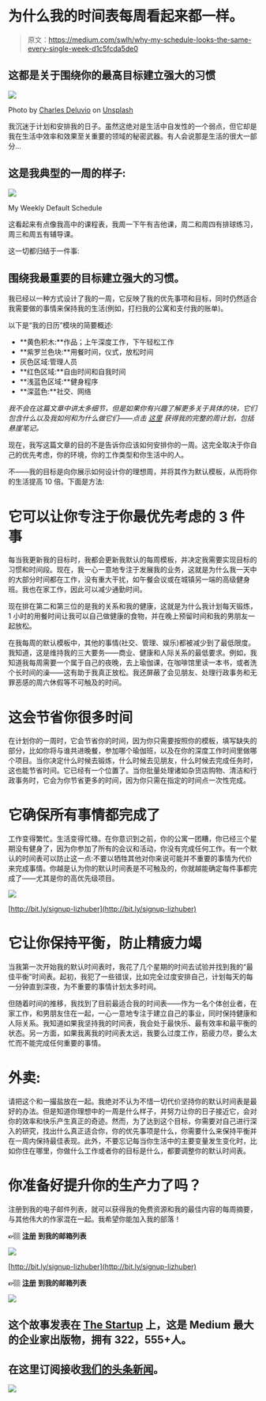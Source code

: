 # 为什么我的时间表每周看起来都一样。

> 原文：<https://medium.com/swlh/why-my-schedule-looks-the-same-every-single-week-d1c5fcda5de0>

## 这都是关于围绕你的最高目标建立强大的习惯

![](img/cf2e222694c7a61bfb2b7496fb737b5f.png)

Photo by [Charles Deluvio](https://unsplash.com/photos/VkmDIP2KOmM?utm_source=unsplash&utm_medium=referral&utm_content=creditCopyText) on [Unsplash](https://unsplash.com/search/photos/schedule?utm_source=unsplash&utm_medium=referral&utm_content=creditCopyText)

我沉迷于计划和安排我的日子。虽然这绝对是生活中自发性的一个弱点，但它却是我在生活中效率和效果至关重要的领域的秘密武器。有人会说那是生活的很大一部分…

## **这是我典型的一周的样子:**

![](img/fd51d70b9863b1fe2f44919a12200a9d.png)

My Weekly Default Schedule

这看起来有点像我高中的课程表，我周一下午有吉他课，周二和周四有排球练习，周三和周五有辅导课。

这一切都归结于一件事:

## **围绕我最重要的目标建立强大的习惯。**

我已经以一种方式设计了我的一周，它反映了我的优先事项和目标，同时仍然适合我需要做的事情来保持我的生活(例如，打扫我的公寓和支付我的账单)。

以下是“我的日历”模块的简要概述:

*   **黄色积木:**作品；上午深度工作，下午轻松工作
*   **紫罗兰色块:**用餐时间，仪式，放松时间
*   灰色区域:管理人员
*   **红色区域:**自由时间和自我时间
*   **浅蓝色区域:**健身程序
*   **深蓝色:**社交、网络

*我不会在这篇文章中讲太多细节，但是如果你有兴趣了解更多关于具体的块，它们包含什么以及我如何和为什么做它们——点击* [*这里*](http://bit.ly/defaultschedule) *获得我的完整的周计划，包括悬崖笔记。*

现在，我写这篇文章的目的不是告诉你应该如何安排你的一周。这完全取决于你自己的优先考虑，你的环境，你的工作类型和你生活中的人。

不——我的目标是向你展示如何设计你的理想周，并将其作为默认模板，从而将你的生活提高 10 倍。下面是方法:

# 它可以让你专注于你最优先考虑的 3 件事

每当我更新我的目标时，我都会更新我默认的每周模板，并决定我需要实现目标的习惯和时间段。现在，我一心一意地专注于发展我的业务，这就是为什么我一天中的大部分时间都在工作，没有重大干扰，如午餐会议或在城镇另一端的高级健身班。我也在家工作，因此可以减少通勤时间。

现在排在第二和第三位的是我的关系和我的健康，这就是为什么我计划每天锻炼，1 小时的用餐时间让我可以自己做健康的食物，并在晚上预留时间和我的男朋友一起放松。

在我每周的默认模板中，其他的事情(社交、管理、娱乐)都被减少到了最低限度。我知道，这是维持我的三大要务——商业、健康和人际关系的最低要求。例如，我知道我每周需要一个属于自己的夜晚，去上瑜伽课，在咖啡馆里读一本书，或者洗个长时间的澡——这有助于我真正放松。我还屏蔽了会见朋友、处理行政事务和无罪恶感的周六休假等不可触及的时间。

# 这会节省你很多时间

在计划你的一周时，它会节省你的时间，因为你只需要按照你的模板，填写缺失的部分，比如你将与谁共进晚餐，参加哪个瑜伽班，以及在你的深度工作时间里做哪个项目。当你决定什么时候去锻炼，什么时候去见朋友，什么时候去完成任务时，这也能节省时间。它已经有一个位置了。当你批量处理诸如杂货店购物、清洁和行政事务时，它会为你节省更多的时间，因为你只需在指定的时间点一次性完成。

# 它确保所有事情都完成了

工作变得繁忙。生活变得忙碌。在你意识到之前，你的公寓一团糟，你已经三个星期没有健身了，因为你参加了所有的会议和活动，你没有完成任何工作。有一个默认的时间表可以防止这一点:不要以牺牲其他对你来说可能并不重要的事情为代价来完成事情。你越是认为你的默认时间表是不可触及的，你就越能确定每件事都完成了——尤其是你的高优先级项目。

![](img/9a237ad0bedff3a6a304c47be9eee9a0.png)

[http://bit.ly/signup-lizhuber](http://bit.ly/signup-lizhuber)

# 它让你保持平衡，防止精疲力竭

当我第一次开始我的默认时间表时，我花了几个星期的时间去试验并找到我的“最佳平衡”时间表。起初，我犯了一些错误，比如完全过度安排自己，计划每天的每一分钟直到深夜，为不重要的事情计划太多时间。

但随着时间的推移，我找到了目前最适合我的时间表——作为一名个体创业者，在家工作，和男朋友住在一起，一心一意地专注于建立自己的事业，同时保持健康和人际关系。我知道如果我坚持我的时间表，我会处于最快乐、最有效率和最平衡的状态。另一方面，如果我离我的时间表太远，我要么过度工作，筋疲力尽，要么太忙而不能完成任何重要的事情。

# 外卖:

请把这个和一撮盐放在一起。我绝对不认为不惜一切代价坚持你的默认时间表是最好的办法。但是知道你理想中的一周是什么样子，并努力让你的日子接近它，会对你的效率和快乐产生真正的奇迹。然而，为了达到这个目标，你需要对自己进行深入的研究，找出什么真正适合你，你的优先事项是什么，你需要什么来保持平衡并在一周内保持最佳表现。此外，不要忘记每当你生活中的主要变量发生变化时，比如你住在哪里，你做什么工作或者你的目标是什么，都要调整你的默认时间表。

# 你准备好提升你的生产力了吗？

注册到我的电子邮件列表，就可以获得我的免费资源和我的最佳内容的每周摘要，与其他伟大的作家混在一起。我希望你能加入我的部落！

**👉🏼** [**注册**](http://bit.ly/signup-lizhuber) **到我的邮箱列表**

![](img/55637cfdaa9ef092efec7f17e9bb87f6.png)

[http://bit.ly/signup-lizhuber](http://bit.ly/signup-lizhuber)

**👉🏼** [**注册**](http://bit.ly/signup-lizhuber) **到我的邮箱列表**

[![](img/308a8d84fb9b2fab43d66c117fcc4bb4.png)](https://medium.com/swlh)

## 这个故事发表在 [The Startup](https://medium.com/swlh) 上，这是 Medium 最大的企业家出版物，拥有 322，555+人。

## 在这里订阅接收[我们的头条新闻](http://growthsupply.com/the-startup-newsletter/)。

[![](img/b0164736ea17a63403e660de5dedf91a.png)](https://medium.com/swlh)